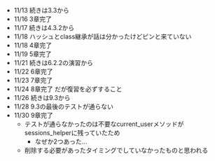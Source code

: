 - 11/13 続きは3.3から
- 11/16 3章完了
- 11/17 続きは4.3.2から
- 11/18 ハッシュとclass継承が話は分かったけどピンと来ていない
- 11/18 4章完了
- 11/19 5章完了
- 11/21 続きは6.2.2の演習から
- 11/22 6章完了
- 11/23 7章完了
- 11/24 8章完了 だが復習を必ずすること
- 11/26 続きは9.3から
- 11/28 9.3の最後のテストが通らない
- 11/30 9章完了
    - テストが通らなかったのは不要なcurrent_userメソッドがsessions_helperに残っていたため
        - なぜか2つあった…
    - 削除する必要があったタイミングでしていなかったものと思われる
